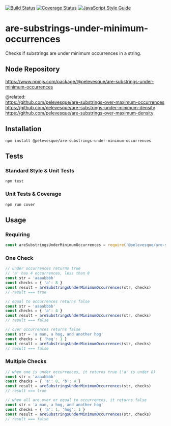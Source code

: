 [![Build Status](https://travis-ci.org/pelevesque/are-substrings-under-minimum-occurrences.svg?branch=master)](https://travis-ci.org/pelevesque/are-substrings-under-minimum-occurrences)
[![Coverage Status](https://coveralls.io/repos/github/pelevesque/are-substrings-under-minimum-occurrences/badge.svg?branch=master)](https://coveralls.io/github/pelevesque/are-substrings-under-minimum-occurrences?branch=master)
[![JavaScript Style Guide](https://img.shields.io/badge/code_style-standard-brightgreen.svg)](https://standardjs.com)

# are-substrings-under-minimum-occurrences

Checks if substrings are under minimum occurrences in a string.

## Node Repository

https://www.npmjs.com/package/@pelevesque/are-substrings-under-minimum-occurrences

@related:  
https://github.com/pelevesque/are-substrings-over-maximum-occurrences  
https://github.com/pelevesque/are-substrings-under-minimum-density  
https://github.com/pelevesque/are-substrings-over-maximum-density  

## Installation

`npm install @pelevesque/are-substrings-under-minimum-occurrences`

## Tests

### Standard Style & Unit Tests

`npm test`

### Unit Tests & Coverage

`npm run cover`

## Usage

### Requiring

```js
const areSubstringsUnderMinimumOccurrences = require('@pelevesque/are-substrings-under-minimum-occurrences')
```

### One Check

```js
// under occurrences returns true
// 'a' has 4 occurrences, less than 8
const str = 'aaaabbbb'
const checks = { 'a': 8 }
const result = areSubstringsUnderMinimumOccurrences(str, checks)
// result === true
```

```js
// equal to occurrences returns false
const str = 'aaaabbbb'
const checks = { 'a': 4 }
const result = areSubstringsUnderMinimumOccurrences(str, checks)
// result === false
```

```js
// over occurrences returns false
const str = 'a man, a hog, and another hog'
const checks = { 'hog': 1 }
const result = areSubstringsUnderMinimumOccurrences(str, checks)
// result === false
```

### Multiple Checks

```js
// when one is under occurrences, it returns true ('a' is under 8)
const str = 'aaaabbbb'
const checks = { 'a': 8, 'b': 4 }
const result = areSubstringsUnderMinimumOccurrences(str, checks)
// result === true
```

```js
// when all are over or equal to occurrences, it returns false
const str = 'a man, a hog, and another hog'
const checks = { 'a': 1, 'hog': 1 }
const result = areSubstringsUnderMinimumOccurrences(str, checks)
// result === false
```
